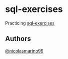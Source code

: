 # sql-exercises

Practicing [sql-exercises](https://sqlzoo.net/wiki/SELECT_basics)

## Authors

[@nicolasmarino99](https://github.com/nicolasmarino99/)


